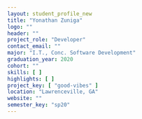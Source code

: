 ```yaml
---
layout: student_profile_new
title: "Yonathan Zuniga"
logo: ""
header: ""
project_role: "Developer"
contact_email: ""
major: "I.T., Conc. Software Development"
graduation_year: 2020
cohort: ""
skills: [ ]
highlights: [ ]
project_key: [ "good-vibes" ]
location: "Lawrenceville, GA"
website: ""
semester_key: "sp20"
---
```

